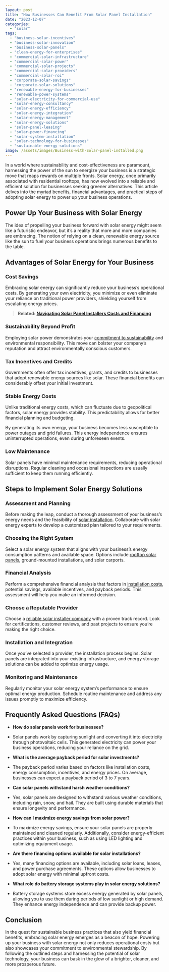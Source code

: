 ```yaml
---
layout: post
title: "How Businesses Can Benefit From Solar Panel Installation"
date: "2023-12-07"
categories: 
  - "solar"
tags: 
  - "business-solar-incentives"
  - "business-solar-innovation"
  - "business-solar-panels"
  - "clean-energy-for-enterprises"
  - "commercial-solar-infrastructure"
  - "commercial-solar-power"
  - "commercial-solar-projects"
  - "commercial-solar-providers"
  - "commercial-solar-roi"
  - "corporate-solar-savings"
  - "corporate-solar-solutions"
  - "renewable-energy-for-businesses"
  - "renewable-power-systems"
  - "solar-electricity-for-commercial-use"
  - "solar-energy-consultancy"
  - "solar-energy-efficiency"
  - "solar-energy-integration"
  - "solar-energy-management"
  - "solar-energy-solutions"
  - "solar-panel-leasing"
  - "solar-power-financing"
  - "solar-system-installation"
  - "solar-technology-for-businesses"
  - "sustainable-energy-solutions"
image: /assets/images/Business-with-Solar-panel-indtalled.png
---
```


In a world where sustainability and cost-effectiveness are paramount, harnessing the power of the sun to energize your business is a strategic move that reaps rewards on multiple fronts. Solar energy, once primarily associated with residential rooftops, has now evolved into a reliable and efficient solution for businesses seeking greener alternatives. This article delves into the myriad benefits, financial advantages, and practical steps of adopting solar energy to power up your business operations.

## Power Up Your Business with Solar Energy

The idea of propelling your business forward with solar energy might seem like a futuristic endeavor, but it’s a reality that more and more companies are embracing. The notion of relying on a clean, renewable energy source like the sun to fuel your business operations brings numerous benefits to the table.

## Advantages of Solar Energy for Your Business

### **Cost Savings**

Embracing solar energy can significantly reduce your business’s operational costs. By generating your own electricity, you minimize or even eliminate your reliance on traditional power providers, shielding yourself from escalating energy prices.

> **Related: [Navigating Solar Panel Installers Costs and Financing](/navigating-solar-panel-installers-costs-and-financing/)**

### Sustainability Beyond Profit

Employing solar power demonstrates your [commitment to sustainability](/solar-energy-and-wave-energy-a-dive-into-sustainable-power/) and environmental responsibility. This move can bolster your company’s reputation and attract environmentally conscious customers.

### **Tax Incentives and Credits**

Governments often offer tax incentives, grants, and credits to businesses that adopt renewable energy sources like solar. These financial benefits can considerably offset your initial investment.

### **Stable Energy Costs**

Unlike traditional energy costs, which can fluctuate due to geopolitical factors, solar energy provides stability. This predictability allows for better financial planning and budgeting.

By generating its own energy, your business becomes less susceptible to power outages and grid failures. This energy independence ensures uninterrupted operations, even during unforeseen events.

### **Low Maintenance**

Solar panels have minimal maintenance requirements, reducing operational disruptions. Regular cleaning and occasional inspections are usually sufficient to keep them running efficiently.

## Steps to Implement Solar Energy Solutions

### **Assessment and Planning**

Before making the leap, conduct a thorough assessment of your business’s energy needs and the feasibility of [solar installation](/solar-installation-what-to-expect/). Collaborate with solar energy experts to develop a customized plan tailored to your requirements.

### **Choosing the Right System**

Select a solar energy system that aligns with your business’s energy consumption patterns and available space. Options include [rooftop solar panels](/solar-roofing-services/), ground-mounted installations, and solar carports.

### **Financial Analysis**

Perform a comprehensive financial analysis that factors in [installation costs](/solar-calculator/), potential savings, available incentives, and payback periods. This assessment will help you make an informed decision.

### **Choose a Reputable Provider**

Choose a [reliable solar installer company](/) with a proven track record. Look for certifications, customer reviews, and past projects to ensure you’re making the right choice.

### **Installation and Integration**

Once you’ve selected a provider, the installation process begins. Solar panels are integrated into your existing infrastructure, and energy storage solutions can be added to optimize energy usage.

### **Monitoring and Maintenance**

Regularly monitor your solar energy system’s performance to ensure optimal energy production. Schedule routine maintenance and address any issues promptly to maximize efficiency.

## Frequently Asked Questions (FAQs)

- **How do solar panels work for businesses?**

- Solar panels work by capturing sunlight and converting it into electricity through photovoltaic cells. This generated electricity can power your business operations, reducing your reliance on the grid.

- **What is the average payback period for solar investments?**

- The payback period varies based on factors like installation costs, energy consumption, incentives, and energy prices. On average, businesses can expect a payback period of 3 to 7 years.

- **Can solar panels withstand harsh weather conditions?**

- Yes, solar panels are designed to withstand various weather conditions, including rain, snow, and hail. They are built using durable materials that ensure longevity and performance.

- **How can I maximize energy savings from solar power?**

- To maximize energy savings, ensure your solar panels are properly maintained and cleaned regularly. Additionally, consider energy-efficient practices within your business, such as using LED lighting and optimizing equipment usage.

- **Are there financing options available for solar installations?**

- Yes, many financing options are available, including solar loans, leases, and power purchase agreements. These options allow businesses to adopt solar energy with minimal upfront costs.

- **What role do battery storage systems play in solar energy solutions?**

- Battery storage systems store excess energy generated by solar panels, allowing you to use them during periods of low sunlight or high demand. They enhance energy independence and can provide backup power.

## Conclusion

In the quest for sustainable business practices that also yield financial benefits, embracing solar energy emerges as a beacon of hope. Powering up your business with solar energy not only reduces operational costs but also showcases your commitment to environmental stewardship. By following the outlined steps and harnessing the potential of solar technology, your business can bask in the glow of a brighter, cleaner, and more prosperous future.
